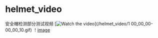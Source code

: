 # helmet_video
安全帽检测部分测试视频
[![Watch the video](https://raw.github.com/GabLeRoux/WebMole/master/ressources/WebMole_Youtube_Video.png)](/helmet_video/1 00_00_00-00_00_10.gif)
！[image](https://github.com/jianlelestyle/helmet_video/blob/master/helmet_video/1%2000_00_00-00_00_10.gif)
